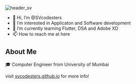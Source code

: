 <!-- <img width="100%" src="https://user-images.githubusercontent.com/89826317/150651806-d50ce44c-6cd5-4471-a053-08b983cfa47f.jpg" /> -->
![header_sv](https://user-images.githubusercontent.com/89826317/150652189-8ef1d7a4-06c3-41aa-8105-e1afa268dfc4.png)

- 👋 Hi, I’m @SVcodesters
- 👀 I’m interested in Applicaton and Software development
- 🌱 I’m currently learning Flutter, DSA and Adobe XD
- 📫 How to reach me at here



<!---
SVcodesters/SVcodesters is a ✨ special ✨ repository because its `README.md` (this file) appears on your GitHub profile.
You can click the Preview link to take a look at your changes.
--->





## About Me
🎓 Computer Engineer from University of Mumbai

visit [svcodesters.github.io](https://svcodesters.github.io) for more info!
